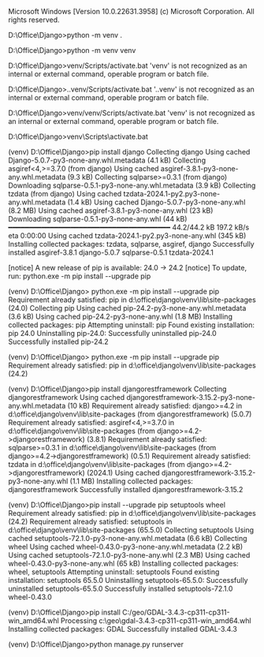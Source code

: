 Microsoft Windows [Version 10.0.22631.3958]
(c) Microsoft Corporation. All rights reserved.

D:\Office\Django>python -m venv .

D:\Office\Django>python -m venv venv

D:\Office\Django>venv/Scripts/activate.bat
'venv' is not recognized as an internal or external command,
operable program or batch file.

D:\Office\Django>..venv/Scripts/activate.bat
'..venv' is not recognized as an internal or external command,
operable program or batch file.

D:\Office\Django>venv/venv/Scripts/activate.bat
'venv' is not recognized as an internal or external command,
operable program or batch file.

D:\Office\Django>venv\Scripts\activate.bat

(venv) D:\Office\Django>pip install django
Collecting django
Using cached Django-5.0.7-py3-none-any.whl.metadata (4.1 kB)
Collecting asgiref<4,>=3.7.0 (from django)
Using cached asgiref-3.8.1-py3-none-any.whl.metadata (9.3 kB)
Collecting sqlparse>=0.3.1 (from django)
Downloading sqlparse-0.5.1-py3-none-any.whl.metadata (3.9 kB)
Collecting tzdata (from django)
Using cached tzdata-2024.1-py2.py3-none-any.whl.metadata (1.4 kB)
Using cached Django-5.0.7-py3-none-any.whl (8.2 MB)
Using cached asgiref-3.8.1-py3-none-any.whl (23 kB)
Downloading sqlparse-0.5.1-py3-none-any.whl (44 kB)
━━━━━━━━━━━━━━━━━━━━━━━━━━━━━━━━━━━━━━━ 44.2/44.2 kB 197.2 kB/s eta 0:00:00
Using cached tzdata-2024.1-py2.py3-none-any.whl (345 kB)
Installing collected packages: tzdata, sqlparse, asgiref, django
Successfully installed asgiref-3.8.1 django-5.0.7 sqlparse-0.5.1 tzdata-2024.1

[notice] A new release of pip is available: 24.0 -> 24.2
[notice] To update, run: python.exe -m pip install --upgrade pip

(venv) D:\Office\Django> python.exe -m pip install --upgrade pip
Requirement already satisfied: pip in d:\office\django\venv\lib\site-packages (24.0)
Collecting pip
Using cached pip-24.2-py3-none-any.whl.metadata (3.6 kB)
Using cached pip-24.2-py3-none-any.whl (1.8 MB)
Installing collected packages: pip
Attempting uninstall: pip
Found existing installation: pip 24.0
Uninstalling pip-24.0:
Successfully uninstalled pip-24.0
Successfully installed pip-24.2

(venv) D:\Office\Django> python.exe -m pip install --upgrade pip
Requirement already satisfied: pip in d:\office\django\venv\lib\site-packages (24.2)

(venv) D:\Office\Django>pip install djangorestframework
Collecting djangorestframework
Using cached djangorestframework-3.15.2-py3-none-any.whl.metadata (10 kB)
Requirement already satisfied: django>=4.2 in d:\office\django\venv\lib\site-packages (from djangorestframework) (5.0.7)
Requirement already satisfied: asgiref<4,>=3.7.0 in d:\office\django\venv\lib\site-packages (from django>=4.2->djangorestframework) (3.8.1)
Requirement already satisfied: sqlparse>=0.3.1 in d:\office\django\venv\lib\site-packages (from django>=4.2->djangorestframework) (0.5.1)
Requirement already satisfied: tzdata in d:\office\django\venv\lib\site-packages (from django>=4.2->djangorestframework) (2024.1)
Using cached djangorestframework-3.15.2-py3-none-any.whl (1.1 MB)
Installing collected packages: djangorestframework
Successfully installed djangorestframework-3.15.2

(venv) D:\Office\Django>pip install --upgrade pip setuptools wheel
Requirement already satisfied: pip in d:\office\django\venv\lib\site-packages (24.2)
Requirement already satisfied: setuptools in d:\office\django\venv\lib\site-packages (65.5.0)
Collecting setuptools
Using cached setuptools-72.1.0-py3-none-any.whl.metadata (6.6 kB)
Collecting wheel
Using cached wheel-0.43.0-py3-none-any.whl.metadata (2.2 kB)
Using cached setuptools-72.1.0-py3-none-any.whl (2.3 MB)
Using cached wheel-0.43.0-py3-none-any.whl (65 kB)
Installing collected packages: wheel, setuptools
Attempting uninstall: setuptools
Found existing installation: setuptools 65.5.0
Uninstalling setuptools-65.5.0:
Successfully uninstalled setuptools-65.5.0
Successfully installed setuptools-72.1.0 wheel-0.43.0

(venv) D:\Office\Django>pip install C:/geo/GDAL-3.4.3-cp311-cp311-win_amd64.whl
Processing c:\geo\gdal-3.4.3-cp311-cp311-win_amd64.whl
Installing collected packages: GDAL
Successfully installed GDAL-3.4.3

(venv) D:\Office\Django>python manage.py runserver
